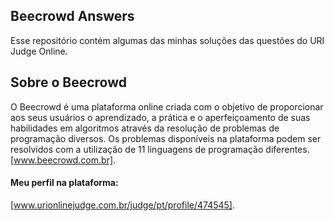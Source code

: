 ## Beecrowd Answers

Esse repositório contém algumas das minhas soluções das questões do URI Judge Online.

## Sobre o Beecrowd
O Beecrowd é uma plataforma online criada com o objetivo de proporcionar aos seus usuários o aprendizado, a prática e o aperfeiçoamento de suas habilidades em algoritmos através da resolução de problemas de programação diversos. 
Os problemas disponíveis na plataforma podem ser resolvidos com a utilização de 11 linguagens de programação diferentes.
[www.beecrowd.com.br].

#### Meu perfil na plataforma: 
[www.urionlinejudge.com.br/judge/pt/profile/474545].

